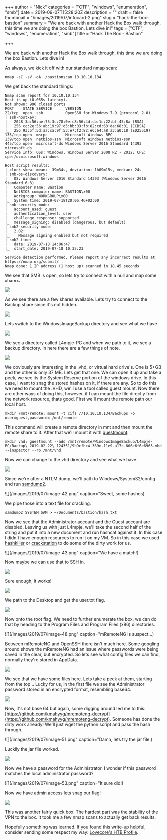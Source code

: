 +++
author = "Nick"
categories = ["CTF", "windows", "enumeration", "smb"]
date = 2019-09-07T15:28:20Z
description = ""
draft = false
thumbnail = "/images/2019/07/infocard-2.png"
slug = "hack-the-box-bastion"
summary = "We are back with another Hack the Box walk through, this time we are doing the box Bastion. Lets dive in!"
tags = ["CTF", "windows", "enumeration", "smb"]
title = "Hack The Box - Bastion"

+++


We are back with another Hack the Box walk through, this time we are doing the box Bastion. Lets dive in!

As always, we kick it off with our standard nmap scan:

```
nmap -sC -sV -oA ./bastionscan 10.10.10.134
```

We get back the standard things:

```
Nmap scan report for 10.10.10.134
Host is up (0.055s latency).
Not shown: 996 closed ports
PORT    STATE SERVICE      VERSION
22/tcp  open  ssh          OpenSSH for_Windows_7.9 (protocol 2.0)
| ssh-hostkey: 
|   2048 3a:56:ae:75:3c:78:0e:c8:56:4d:cb:1c:22:bf:45:8a (RSA)
|   256 cc:2e:56:ab:19:97:d5:bb:03:fb:82:cd:63:da:68:01 (ECDSA)
|_  256 93:5f:5d:aa:ca:9f:53:e7:f2:82:e6:64:a8:a3:a0:18 (ED25519)
135/tcp open  msrpc        Microsoft Windows RPC
139/tcp open  netbios-ssn  Microsoft Windows netbios-ssn
445/tcp open  microsoft-ds Windows Server 2016 Standard 14393 microsoft-ds
Service Info: OSs: Windows, Windows Server 2008 R2 - 2012; CPE: cpe:/o:microsoft:windows

Host script results:
|_clock-skew: mean: -39m34s, deviation: 1h09m15s, median: 24s
| smb-os-discovery: 
|   OS: Windows Server 2016 Standard 14393 (Windows Server 2016 Standard 6.3)
|   Computer name: Bastion
|   NetBIOS computer name: BASTION\x00
|   Workgroup: WORKGROUP\x00
|_  System time: 2019-07-18T20:06:46+02:00
| smb-security-mode: 
|   account_used: guest
|   authentication_level: user
|   challenge_response: supported
|_  message_signing: disabled (dangerous, but default)
| smb2-security-mode: 
|   2.02: 
|_    Message signing enabled but not required
| smb2-time: 
|   date: 2019-07-18 14:06:47
|_  start_date: 2019-07-18 10:35:23

Service detection performed. Please report any incorrect results at https://nmap.org/submit/ .
Nmap done: 1 IP address (1 host up) scanned in 18.45 seconds

```

We see that SMB is open, so lets try to connect with a null and map some shares.

![](/images/2019/07/image-37.png)

As we see there are a few shares available. Lets try to connect to the Backup share since it's not hidden.

![](/images/2019/07/image-38.png)

Lets switch to the WindowsImageBackup directory and see what we have

![](/images/2019/07/image-39.png)

We see a directory called L4mpje-PC and when we path to it, we see a backup directory. In here there are a few things of note.

![](/images/2019/07/image-40.png)

We obviously are interesting in the .vhd, or virtual hard drive's. One is 5+GB and the other is only 37 MB. Lets get that one. We can open it up and take a peek, we see its the System Reserve portion of the windows drive. In this case, I want to snag the stored hashes on it, if there are any. So to do this we need to mount the .VHD, we'll use a tool called guest mount. Now there are other ways of doing this, however, if I can mount the file directly from the network resource, thats good. First we'll mount the remote path our local host.

```
mkdir /mnt/remote; mount -t cifs //10.10.10.134/Backups -o user=guest,password= /mnt/remote
```
This command will create a remote directory in mnt and then mount the remote share to it. After that we'll mount it with [guestmount](http://libguestfs.org/guestmount.1.html):
```
mkdir vhd; guestmount --add /mnt/remote/WindowsImageBackup/L4mpje-PC/Backup\ 2019-02-22\ 124351/9b9cfbc4-369e-11e9-a17c-806e6f6e6963.vhd --inspector --ro /mnt/vhd
```

Now we can change to the vhd directory and see what we have.

![](/images/2019/07/image-41.png)

Since we're after a NTLM dump, we'll path to Windows/System32/config and run [samdump2](https://linux.die.net/man/1/samdump2).

![](/images/2019/07/image-42.png" caption="Sweet, some hashes)

We pipe those into a text file for cracking.

```
samdump2 SYSTEM SAM > ~/Documents/bastion/hash.txt
```

Now we see that the Administrator account and the Guest account are disabled. Leaving us with just L4mpje. we'll take the second half of the string and put it into a new document and run hashcat against it. In this case I didn't have enough resources to run it on my VM. So in this case we used [hashkiller](https://hashkiller.co.uk/Cracker/NTLM) or [crackstation](https://crackstation.net/) to do some of the dirty work for us.

![](/images/2019/07/image-43.png" caption="We have a match!)

Now maybe we can use that to SSH in.

![](/images/2019/07/image-44.png)

Sure enough, it works!

![](/images/2019/07/image-45.png)

We path to the Desktop and get the user.txt flag.

![](/images/2019/07/image-47.png)

Now onto the root flag. We need to further enumerate the box, we can do that by heading to the Program Files and Program Files (x86) directories.

![](/images/2019/07/image-48.png" caption="mRemoteNG is suspect...)

Between mRemoteNG and OpenSSH there isn't much here. Some googling around shows the mRemoteNG had an issue where passwords were being saved in the clear, but encrypted. So lets see what config files we can find, normally they're stored in AppData.

![](/images/2019/07/image-49.png)

We see that we have some files here. Lets take a peek at them, starting from the top... Lucky for us, in the first file we see the Administrator password stored in an encrypted format, resembling base64.

![](/images/2019/07/image-50.png)

Now, it's not base 64 but again, some digging around led me to this: [https://github.com/kmahyyg/mremoteng-decrypt](https://github.com/kmahyyg/mremoteng-decrypt). Someone has done the dirty work already! We'll just wget the python script and pass the hash through.

![](/images/2019/07/image-51.png" caption="Damn, lets try the jar file.)

Luckily the jar file worked.

![](/images/2019/07/image-52.png)

Now we have a password for the Administrator. I wonder if this password matches the local administrator password?

![](/images/2019/07/image-53.png" caption="It sure did!)

Now we have admin access lets snag our flag!

![](/images/2019/07/image-54.png)

This was another fairly quick box. The hardest part was the stability of the VPN to the box. It took me a few nmap scans to actually get back results.

Hopefully something was learned. If you found this write-up helpful, consider sending some respect my way: [Lovecore's HTB Profile](https://www.hackthebox.eu/home/users/profile/95635).

